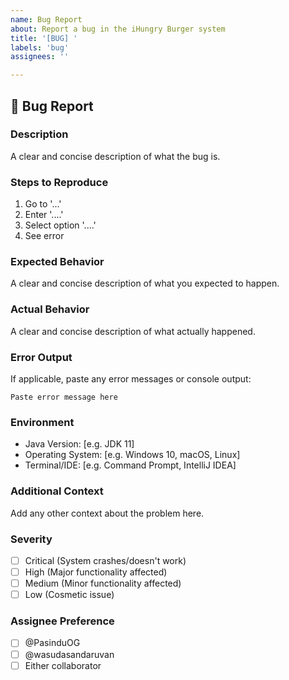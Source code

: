 ```yaml
---
name: Bug Report
about: Report a bug in the iHungry Burger system
title: '[BUG] '
labels: 'bug'
assignees: ''

---
```


## 🐛 Bug Report

### Description
A clear and concise description of what the bug is.

### Steps to Reproduce
1. Go to '...'
2. Enter '....'
3. Select option '....'
4. See error

### Expected Behavior
A clear and concise description of what you expected to happen.

### Actual Behavior
A clear and concise description of what actually happened.

### Error Output
If applicable, paste any error messages or console output:
```
Paste error message here
```

### Environment
- Java Version: [e.g. JDK 11]
- Operating System: [e.g. Windows 10, macOS, Linux]
- Terminal/IDE: [e.g. Command Prompt, IntelliJ IDEA]

### Additional Context
Add any other context about the problem here.

### Severity
- [ ] Critical (System crashes/doesn't work)
- [ ] High (Major functionality affected)
- [ ] Medium (Minor functionality affected)
- [ ] Low (Cosmetic issue)

### Assignee Preference
- [ ] @PasinduOG
- [ ] @wasudasandaruvan
- [ ] Either collaborator